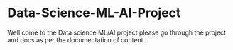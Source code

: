 # Data-Science-ML-AI-Project
Well come to the Data science ML/AI project
please go through the project and docs as per the documentation of content.
